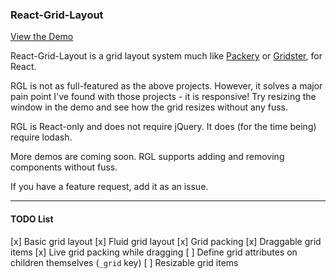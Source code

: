 ### React-Grid-Layout

[View the Demo](https://strml.github.io/react-grid-layout/example/1.html)

React-Grid-Layout is a grid layout system much like [Packery](http://packery.metafizzy.co/) or 
[Gridster](http://gridster.net), for React. 

RGL is not as full-featured as the above projects. However, it solves a major pain point I've found with those
projects - it is responsive! Try resizing the window in the demo and see how the grid resizes without any fuss.

RGL is React-only and does not require jQuery. It does (for the time being) require lodash.

More demos are coming soon. RGL supports adding and removing components without fuss.

If you have a feature request, add it as an issue.

----

#### TODO List

[x] Basic grid layout
[x] Fluid grid layout
[x] Grid packing
[x] Draggable grid items
[x] Live grid packing while dragging
[ ] Define grid attributes on children themselves (`_grid` key)
[ ] Resizable grid items
